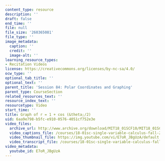 ```yaml
---
content_type: resource
description: ''
draft: false
end_time: ''
file: null
file_size: '260365081'
file_type: ''
image_metadata:
  caption: ''
  credit: ''
  image-alt: ''
learning_resource_types:
- Recitation Videos
license: https://creativecommons.org/licenses/by-nc-sa/4.0/
ocw_type: ''
optional_tab_title: ''
optional_text: ''
parent_title: 'Session 84: Polar Coordinates and Graphing'
parent_type: CourseSection
related_resources_text: ''
resource_index_text: ''
resourcetype: Video
start_time: ''
title: Graph of r = 1 + cos (&theta;/2)
uid: 6aa9e798-b5fc-e910-0576-4051cf752e3e
video_files:
  archive_url: http://www.archive.org/download/MIT18_01SCF10/MIT18_01SCF10Rec_62_300k.mp4
  video_captions_file: /courses/18-01sc-single-variable-calculus-fall-2010/78f26ce635375316b5cd61c5b43a27e6_E7oR_JBgUzA.vtt
  video_thumbnail_file: https://img.youtube.com/vi/E7oR_JBgUzA/default.jpg
  video_transcript_file: /courses/18-01sc-single-variable-calculus-fall-2010/818f39d2b2f8a5c94aac9ee49282ba44_E7oR_JBgUzA.pdf
video_metadata:
  youtube_id: E7oR_JBgUzA
---
```

